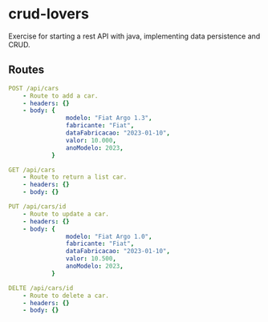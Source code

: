 # crud-lovers

Exercise for starting a rest API with java, implementing data persistence and CRUD.

## Routes

```yml
POST /api/cars
    - Route to add a car.
    - headers: {}
    - body: {
	            modelo: "Fiat Argo 1.3",
	            fabricante: "Fiat",
	            dataFabricacao: "2023-01-10",
	            valor: 10.000,
	            anoModelo: 2023,
            }
```

```yml
GET /api/cars
    - Route to return a list car.
    - headers: {}
    - body: {}
```

```yml
PUT /api/cars/id
    - Route to update a car.
    - headers: {}
    - body: {
	            modelo: "Fiat Argo 1.0",
	            fabricante: "Fiat",
	            dataFabricacao: "2023-01-10",
	            valor: 10.500,
	            anoModelo: 2023,
            }
```

```yml
DELTE /api/cars/id
    - Route to delete a car.
    - headers: {}
    - body: {}
```
